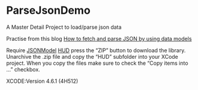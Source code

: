 ParseJsonDemo
=============
 

A Master Detail Project to load/parse json data

Practise from this blog [How to fetch and parse JSON by using data models](http://www.touch-code-magazine.com/how-to-fetch-and-parse-json-by-using-data-models/)

Require
[JSONModel](https://github.com/icanzilb/JSONModel)
[HUD](https://github.com/icanzilb/HUD) press the “ZIP” button to download the library. Unarchive the .zip file and copy the “HUD” subfolder into your XCode project.
When you copy the files make sure to check the “Copy items into …” checkbox.

XCODE:Version 4.6.1 (4H512)


